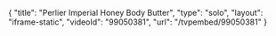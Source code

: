 {
    "title": "Perlier Imperial Honey Body Butter",
    "type": "solo",
    "layout": "iframe-static",
    "videoId": "99050381",
    "url": "\/tvpembed\/99050381"
}